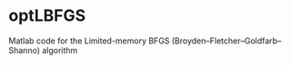 optLBFGS
========

Matlab code for the Limited-memory BFGS (Broyden–Fletcher–Goldfarb–Shanno) algorithm

